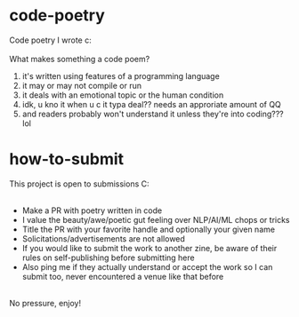 # code-poetry
Code poetry I wrote c:
<br />
<br />
What makes something a code poem?<br />
<ol>
<li>it's written using features of a programming language</li>
  <li>it may or may not compile or run</li>
<li>it deals with an emotional topic or the human condition</li>
<li>idk, u kno it when u c it typa deal?? needs an approriate amount of QQ</li>
<li>and readers probably won't understand it unless they're into coding??? lol</li>
</ol>

# how-to-submit

This project is open to submissions C:<br />
<br />
<ul>
<li>Make a PR with poetry written in code</li>
  <li>I value the beauty/awe/poetic gut feeling over NLP/AI/ML chops or tricks</li>
  <li>Title the PR with your favorite handle and optionally your given name</li>
<li>Solicitations/advertisements are not allowed</li>
<li>If you would like to submit the work to another zine, be aware of their rules on self-publishing before submitting here</li>
<li>Also ping me if they actually understand or accept the work so I can submit too, never encountered a venue like that before</li>
</ul>
<br />
No pressure, enjoy!


